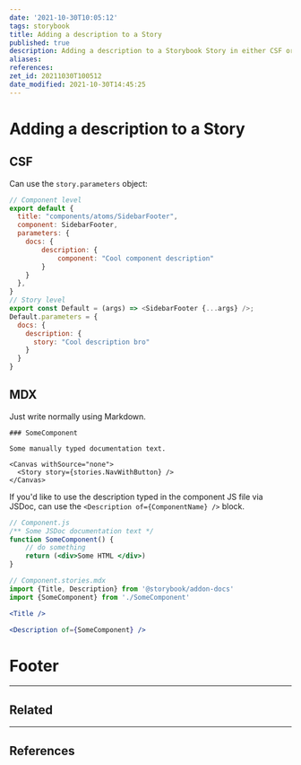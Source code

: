 ```yaml
---
date: '2021-10-30T10:05:12'
tags: storybook
title: Adding a description to a Story
published: true
description: Adding a description to a Storybook Story in either CSF or MDX.
aliases:
references:
zet_id: 20211030T100512
date_modified: 2021-10-30T14:45:25
---
```


# Adding a description to a Story

## CSF

Can use the `story.parameters` object:

```js
// Component level
export default {
  title: "components/atoms/SidebarFooter",
  component: SidebarFooter,
  parameters: {
    docs: {
		description: {
			component: "Cool component description"
		}
	}
  },
}
// Story level
export const Default = (args) => <SidebarFooter {...args} />;
Default.parameters = {
  docs: {
    description: {
      story: "Cool description bro"
    }
  }
}
```

## MDX

Just write normally using Markdown.

```
### SomeComponent

Some manually typed documentation text.

<Canvas withSource="none">
  <Story story={stories.NavWithButton} />
</Canvas>
```

If you'd like to use the description typed in the component JS file via JSDoc, can use the `<Description of={ComponentName} />` block.

```jsx
// Component.js
/** Some JSDoc documentation text */
function SomeComponent() {
	// do something
	return (<div>Some HTML </div>)
}

// Component.stories.mdx
import {Title, Description} from '@storybook/addon-docs'
import {SomeComponent} from './SomeComponent'

<Title />

<Description of={SomeComponent} />
```

# Footer

---

## Related

---

## References